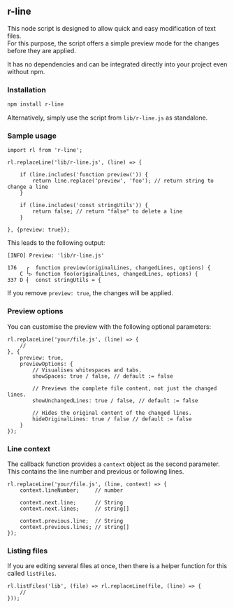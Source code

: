 ## r-line

This node script is designed to allow quick and easy modification of text files.  
For this purpose, the script offers a simple preview mode for the changes before they are applied.  

It has no dependencies and can be integrated directly into your project even without npm.

### Installation

```bash
npm install r-line
```

Alternatively, simply use the script from `lib/r-line.js` as standalone.

### Sample usage

```node
import rl from 'r-line';

rl.replaceLine('lib/r-line.js', (line) => {

    if (line.includes('function preview(')) {
        return line.replace('preview', 'foo'); // return string to change a line
    }

    if (line.includes('const stringUtils')) {
        return false; // return "false" to delete a line
    }

}, {preview: true});
```

This leads to the following output:

```
[INFO] Preview: 'lib/r-line.js'

176   ┌  function preview(originalLines, changedLines, options) {
    C └▷ function foo(originalLines, changedLines, options) {
337 D ┤  const stringUtils = {

```

If you remove `preview: true`, the changes will be applied.

### Preview options

You can customise the preview with the following optional parameters:

```node
rl.replaceLine('your/file.js', (line) => {
    //
}, {
    preview: true,
    previewOptions: {
        // Visualises whitespaces and tabs.
        showSpaces: true / false, // default := false

        // Previews the complete file content, not just the changed lines.
        showUnchangedLines: true / false, // default := false

        // Hides the original content of the changed lines.
        hideOriginalLines: true / false // default := false
    }
});
```

### Line context

The callback function provides a `context` object as the second parameter.  
This contains the line number and previous or following lines.

```node
rl.replaceLine('your/file.js', (line, context) => {
    context.lineNumber;     // number

    context.next.line;      // String
    context.next.lines;     // string[]

    context.previous.line;  // String
    context.previous.lines; // string[]
});
```

### Listing files

If you are editing several files at once, then there is a helper function for this called `listFiles`.

```node
rl.listFiles('lib', (file) => rl.replaceLine(file, (line) => {
    //
}));
```